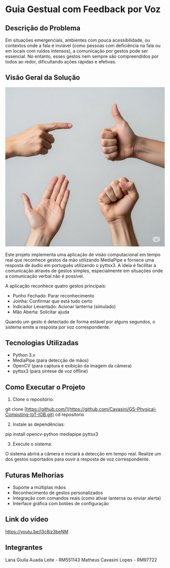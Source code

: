 # Guia Gestual com Feedback por Voz

## Descrição do Problema

Em situações emergenciais, ambientes com pouca acessibilidade, ou contextos onde a fala é inviável (como pessoas com deficiência na fala ou em locais com ruídos intensos), a comunicação por gestos pode ser essencial. No entanto, esses gestos nem sempre são compreendidos por todos ao redor, dificultando ações rápidas e efetivas.

## Visão Geral da Solução

![Exemplo](image_maos.png)


Este projeto implementa uma aplicação de visão computacional em tempo real que reconhece gestos da mão utilizando MediaPipe e fornece uma resposta de áudio em português utilizando o pyttsx3. A ideia é facilitar a comunicação através de gestos simples, especialmente em situações onde a comunicação verbal não é possível.

A aplicação reconhece quatro gestos principais:

- Punho Fechado: Parar reconhecimento
- Joinha: Confirmar que está tudo certo
- Indicador Levantado: Acionar lanterna (simulado)
- Mão Aberta: Solicitar ajuda

Quando um gesto é detectado de forma estável por alguns segundos, o sistema emite a resposta por voz correspondente.

## Tecnologias Utilizadas

- Python 3.x
- MediaPipe (para detecção de mãos)
- OpenCV (para captura e exibição da imagem da câmera)
- pyttsx3 (para síntese de voz offline)

## Como Executar o Projeto

1. Clone o repositório:

git clone [https://github.com/](https://github.com/Cavasini/GS-Physical-Computing-IoT-IOB.git)
cd repositorio

2. Instale as dependências:

pip install opencv-python mediapipe pyttsx3

3. Execute o sistema:

O sistema abrirá a câmera e iniciará a detecção em tempo real. Realize um dos gestos suportados para ouvir a resposta de voz correspondente.

## Futuras Melhorias

- Suporte a múltiplas mãos
- Reconhecimento de gestos personalizados
- Integração com comandos reais (como ativar lanterna ou enviar alerta)
- Interface gráfica com botões de configuração

## Link do vídeo
https://youtu.be/l3c8iz3beNM 

## Integrantes

Lana Giulia Auada Leite  - RM551143
Matheus Cavasini Lopes -  RM97722

